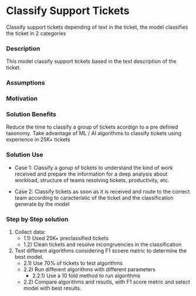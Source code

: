 # Classify Support Tickets 
Classify support tickets depending of text in the ticket, the model classifies the ticket in 2 categories

### Description
This model classify support tickets based in the text description of the ticket.
### Assumptions
### Motivation
### Solution Benefits
Reduce the time to classify a group of tickets acordign to a pre defined taxonomy.
Take advantage of ML / AI algorithms to classify tickets using experience in 25K+ tickets
### Solution Use
- Case 1:
  Classify a gorup of tickets to understand the kind of work received and prepare the information for a deep analysis about workload, structure of teams resolving tickets, productivity, etc.
  
- Case 2:
  Classify tickets as soon as it is received and route to the correct team according to caracteristic of the ticket and the classification generate by the model
### Step by Step solution
1) Collect data:
    - 1.1) Used 25K+ preclassified tickets
    - 1.2) Clean tickets and resolve incongruencies in the classification
2) Test different algorithms considering F1 scoere metric to determine the best model.
    - 2.1) Use 70% of tickets to test algorithms
    - 2.2) Run different algorithms with different parameters
         - 2.2.1) Use a 10 fold method to run algorithms
    - 2.2) Compare algorithms and resutls, with F1 score metric and select model with best results.
    
